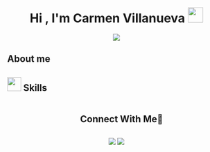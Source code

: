 <h1 align="center"><b>Hi , I'm Carmen Villanueva </b><img src="https://media.giphy.com/media/hvRJCLFzcasrR4ia7z/giphy.gif" width="35"></h1>
<!--  -->
<p align="center">
  <a href="https://git.io/typing-svg"><img src="https://readme-typing-svg.demolab.com?font=Qwitcher+Grypen&size=50&pause=1000&color=F77EB4&center=true&random=true&width=435&lines=Data+Scientist"></a>
</p>
<!-- About me -->

## About me
 

<h2><img src="https://media2.giphy.com/media/QssGEmpkyEOhBCb7e1/giphy.gif?cid=ecf05e47a0n3gi1bfqntqmob8g9aid1oyj2wr3ds3mg700bl&rid=giphy.gif" width=32px> Skills </h2>


<!-- Connect with me -->
<!--h2 without bottom border-->
<div id="user-content-toc">
  <ul align="center">
    <summary><h2 style="display: inline-block">Connect With Me🤝</h2></summary>
  </ul>
<p align="center">
<a href = "https://www.linkedin.com/in/carmen-villanueva-borja/"> <img src="https://skillicons.dev/icons?i=linkedin"  /></a>
<a href = "mailto:carmenvb92@gmail.com" target="_blank"> <img src="https://skillicons.dev/icons?i=gmail"  /></a>
</p>


<!--
**Carmenvb92/Carmenvb92** is a ✨ _special_ ✨ repository because its `README.md` (this file) appears on your GitHub profile.

Here are some ideas to get you started:

- 🔭 I’m currently working on ...
- 🌱 I’m currently learning ...
- 👯 I’m looking to collaborate on ...
- 🤔 I’m looking for help with ...
- 💬 Ask me about ...
- 📫 How to reach me: ...
- 😄 Pronouns: ...
- ⚡ Fun fact: ...
-->
